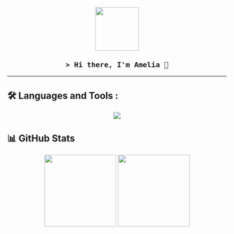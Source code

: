 <div id="header" align="center">
  <img src="https://media2.giphy.com/media/v1.Y2lkPTc5MGI3NjExYXM0cWt0ZXB1NnJvZGhhajlsbDhmaGlkcHNtcmc0bzY5NnBtMjF4NSZlcD12MV9pbnRlcm5hbF9naWZfYnlfaWQmY3Q9cw/VPnfM9bmR0ZaQo3qtK/giphy.gif" width="100">
</div>

### <div align="center"><samp>&gt; Hi there, I'm Amelia 👋 </samp></div>

---

## :hammer_and_wrench: Languages and Tools :
<p align="center">
  <img src="https://skillicons.dev/icons?i=html,css,js,react,tailwind,python,go,java,git" />
</p>
                  
## 📊 GitHub Stats
<p align="center">
  <img height="165em" src="https://github-readme-stats.vercel.app/api?username=ahajkowska&show_icons=true&hide_border=false&count_private=true&hide=prs&theme=tokyonight" />
  <img height="165em" src="https://github-readme-stats.vercel.app/api/top-langs/?username=ahajkowska&layout=compact&hide_border=false&theme=tokyonight" />
</p>
